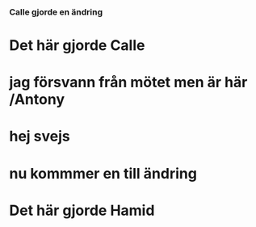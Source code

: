 ### Calle gjorde en ändring

# Det här gjorde Calle

# jag försvann från mötet men är här /Antony

# hej svejs
# nu kommmer en till ändring
# Det här gjorde Hamid
